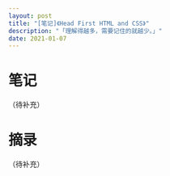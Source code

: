 ```yaml
---
layout: post
title: "[笔记]《Head First HTML and CSS》"
description: "「理解得越多，需要记住的就越少。」"
date: 2021-01-07
---
```


# 笔记
（待补充）

# 摘录
（待补充）